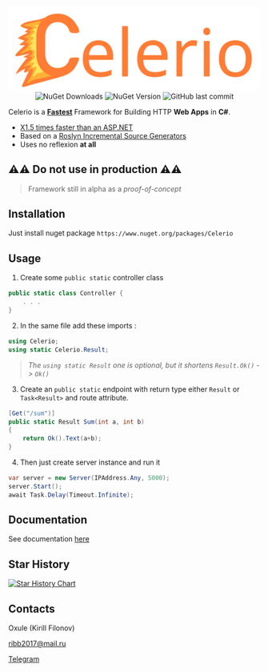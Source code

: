 <p align="center">
    <img src="https://raw.githubusercontent.com/Oxule/Celerio/main/Design/logo_full.svg" alt="Celerio Logo"/>
    <img alt="NuGet Downloads" src="https://img.shields.io/nuget/dt/Celerio">
    <img alt="NuGet Version" src="https://img.shields.io/nuget/vpre/Celerio">
    <img alt="GitHub last commit" src="https://img.shields.io/github/last-commit/Oxule/Celerio">
</p>


Celerio is a [**Fastest**](BENCHMARKS.MD) Framework for Building HTTP **Web Apps** in **C#**.

* [X1.5 times faster than an ASP.NET](BENCHMARKS.MD)
* Based on a [Roslyn Incremental Source Generators](https://github.com/dotnet/roslyn/blob/main/docs/features/incremental-generators.md)
* Uses no reflexion **at all**

## ⚠️⚠️ **Do not use in production** ⚠️⚠️
> Framework still in alpha as a *proof-of-concept*

## Installation
Just install nuget package `https://www.nuget.org/packages/Celerio`

## Usage

1. Create some `public static` controller class
```csharp
public static class Controller {
    . . .
}
```

2. In the same file add these imports :
```csharp
using Celerio;
using static Celerio.Result;
```
> *The `using static Result` one is optional, but it shortens `Result.Ok()` -> `Ok()`*

3. Create an `public static` endpoint with return type either `Result` or `Task<Result>` and route attribute.

```csharp
[Get("/sum")]
public static Result Sum(int a, int b)
{
    return Ok().Text(a+b);
}
```

4. Then just create server instance and run it

```csharp
var server = new Server(IPAddress.Any, 5000);
server.Start();
await Task.Delay(Timeout.Infinite);
```

## Documentation
See documentation [here](DOCS.md)

## Star History

[![Star History Chart](https://api.star-history.com/svg?repos=Oxule/Celerio&type=Date)](https://www.star-history.com/#Oxule/Celerio&Date)

## Contacts
Oxule (Kirill Filonov)

[ribb2017@mail.ru](mailto://ribb2017@mail.ru)

[Telegram](https://t.me/Oxule)